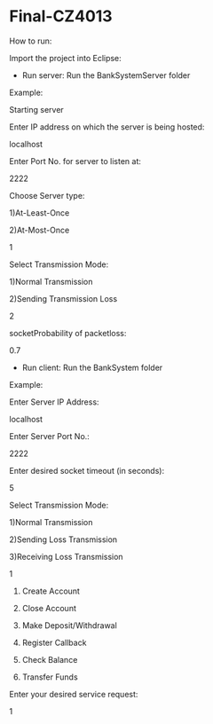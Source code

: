 # Final-CZ4013

How to run: 

Import the project into Eclipse: 

- Run server: Run the BankSystemServer folder 

Example: 

Starting server

Enter IP address on which the server is being hosted:

localhost

Enter Port No. for server to listen at:

2222

Choose Server type: 

1)At-Least-Once

2)At-Most-Once

1

Select Transmission Mode: 

1)Normal Transmission

2)Sending Transmission Loss

2

socketProbability of packetloss:

0.7

- Run client: Run the BankSystem folder

Example: 

Enter Server IP Address: 

localhost

Enter Server Port No.: 

2222

Enter desired socket timeout (in seconds): 

5

Select Transmission Mode: 

1)Normal Transmission

2)Sending Loss Transmission

3)Receiving Loss Transmission

1

1. Create Account

2. Close Account

3. Make Deposit/Withdrawal

4. Register Callback

5. Check Balance

6. Transfer Funds

Enter your desired service request: 

1

